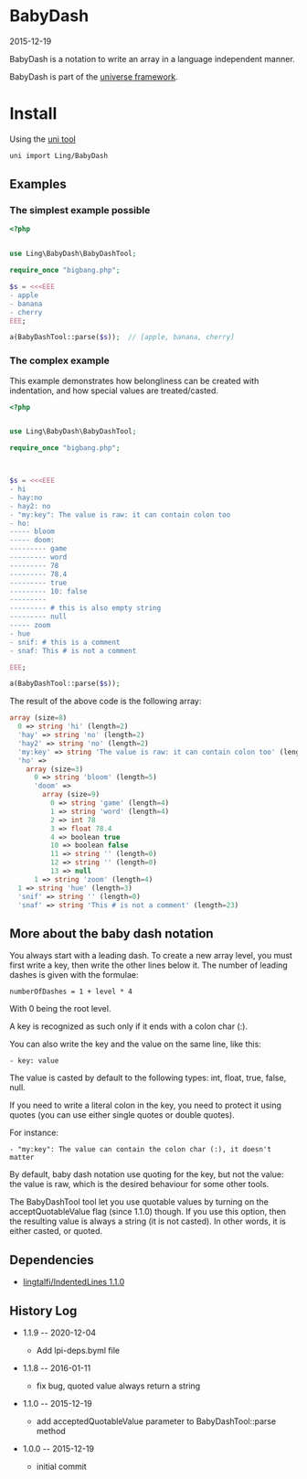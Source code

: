 BabyDash
=============
2015-12-19


BabyDash is a notation to write an array in a language independent manner.


BabyDash is part of the [universe framework](https://github.com/karayabin/universe-snapshot).


Install
=============


Using the [uni tool](https://github.com/lingtalfi/universe-naive-importer)
```bash
uni import Ling/BabyDash
```





Examples
-------------- 


### The simplest example possible


```php
<?php


use Ling\BabyDash\BabyDashTool;

require_once "bigbang.php";

$s = <<<EEE
- apple
- banana
- cherry
EEE;

a(BabyDashTool::parse($s));  // [apple, banana, cherry]
```



### The complex example 

This example demonstrates how belongliness can be created with indentation, and how special values are treated/casted.


```php
<?php


use Ling\BabyDash\BabyDashTool;

require_once "bigbang.php";



$s = <<<EEE
- hi
- hay:no
- hay2: no
- "my:key": The value is raw: it can contain colon too
- ho:
----- bloom
----- doom:
--------- game
--------- word
--------- 78
--------- 78.4
--------- true
--------- 10: false
--------- 
--------- # this is also empty string
--------- null
----- zoom
- hue
- snif: # this is a comment
- snaf: This # is not a comment

EEE;

a(BabyDashTool::parse($s));
```

The result of the above code is the following array:

```php
array (size=8)
  0 => string 'hi' (length=2)
  'hay' => string 'no' (length=2)
  'hay2' => string 'no' (length=2)
  'my:key' => string 'The value is raw: it can contain colon too' (length=42)
  'ho' => 
    array (size=3)
      0 => string 'bloom' (length=5)
      'doom' => 
        array (size=9)
          0 => string 'game' (length=4)
          1 => string 'word' (length=4)
          2 => int 78
          3 => float 78.4
          4 => boolean true
          10 => boolean false
          11 => string '' (length=0)
          12 => string '' (length=0)
          13 => null
      1 => string 'zoom' (length=4)
  1 => string 'hue' (length=3)
  'snif' => string '' (length=0)
  'snaf' => string 'This # is not a comment' (length=23)

```




More about the baby dash notation
--------------------------------------

You always start with a leading dash.
To create a new array level, you must first write a key, then write the other lines below it.
The number of leading dashes is given with the formulae:
 
```
numberOfDashes = 1 + level * 4
```

With 0 being the root level.

A key is recognized as such only if it ends with a colon char (:).

You can also write the key and the value on the same line, like this:

```
- key: value
```

The value is casted by default to the following types: int, float, true, false, null.



If you need to write a literal colon in the key, you need to protect it using quotes (you can use either single quotes or double quotes).

For instance:

```
- "my:key": The value can contain the colon char (:), it doesn't matter
```


By default, baby dash notation use quoting for the key, but not the value: the value is raw, which is the desired behaviour
for some other tools.


The BabyDashTool tool let you use quotable values by turning on the acceptQuotableValue flag (since 1.1.0) though.
If you use this option, then the resulting value is always a string (it is not casted).
In other words, it is either casted, or quoted.





Dependencies
------------------

- [lingtalfi/IndentedLines 1.1.0](https://github.com/lingtalfi/IndentedLines)




History Log
------------------

- 1.1.9 -- 2020-12-04

    - Add lpi-deps.byml file

- 1.1.8 -- 2016-01-11

    - fix bug, quoted value always return a string
    
- 1.1.0 -- 2015-12-19

    - add acceptedQuotableValue parameter to BabyDashTool::parse method
    
- 1.0.0 -- 2015-12-19

    - initial commit
    
    

